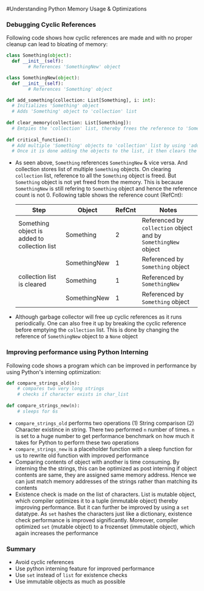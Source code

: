 #Understanding Python Memory Usage & Optimizations

### Debugging Cyclic References

Following code shows how cyclic references are made and with no proper cleanup can lead to bloating of memory:

```python
class Something(object):
  def __init__(self):
		# References 'SomethingNew' object

class SomethingNew(object):
  def __init__(self):
		# References 'Something' object

def add_something(collection: List[Something], i: int):
  # Initializes 'Something' object
  # Adds 'Something' object to 'collection' list
  
def clear_memory(collection: List[Something]):
  # Emtpies the 'collection' list, thereby frees the reference to 'Something' objects
  
def critical_function():
  # Add multiple 'Something' objects to 'collection' list by using 'add_something' function
  # Once it is done adding the objects to the list, it then clears the list
```

* As seen above, `Something` references `SomethingNew` & vice versa. And collection stores list of multiple `Something` objects. On clearing `collection` list, reference to all the `Something` object is freed. But `Something` object is not yet freed from the memory. This is because `SomethingNew` is still refering to `Something` object and hence the reference count is not 0. Following table shows the reference count (RefCnt):

  | Step                                         | Object       | RefCnt | Notes                                                        |
  | -------------------------------------------- | ------------ | ------ | ------------------------------------------------------------ |
  | Something object is added to collection list | Something    | 2      | Referenced by `collection` object and by `SomethingNew` object |
  |                                              | SomethingNew | 1      | Referenced by `Something` object                             |
  | collection list is cleared                   | Something    | 1      | Referenced by `SomethingNew`                                 |
  |                                              | SomethingNew | 1      | Referenced by `Something` object                             |

* Although garbage collector will free up cyclic references as it runs periodically. One can also free it up by breaking the cyclic reference before emptying the `collection` list. This is done by changing the reference of `SomethingNew` object to a `None` object

### Improving performance using Python Interning

Following code shows a program which can be improved in performance by using Python's interning optimization:

```python
def compare_strings_old(n):
	# compares two very long strings
	# checks if character exists in char_list
	
def compare_strings_new(n):
	# sleeps for 6s
```

* `compare_strings_old` performs two operations (1) String comparison (2) Character existince in string. There two performed `n` number of times. `n` is set to a huge number to get performance benchmark on how much it takes for Python to perform these two operations
* `compare_strings_new` is a placeholder function with a sleep function for us to rewrite old function with improved performance
* Comparing contents of object with another is time consuming. By interning the the strings, this can be optimized as post interning if object contents are same, they are assigned same memory address. Hence we can just match memory addresses of the strings rather than matching its contents
* Existence check is made on the list of characters. List is mutable object, which compiler optimizes it to a tuple (immutable object) thereby improving performance. But it can further be improved by using a `set` datatype. As `set` hashes the characters just like a dictionary, existence check performance is improved significantly. Moreover, compiler optimized `set` (mutable object) to a frozenset (immutable object), which again increases the performance

### Summary

* Avoid cyclic references
* Use python interning feature for improved performance
* Use `set` instead of `list` for existence checks
* Use immutable objects as much as possible

